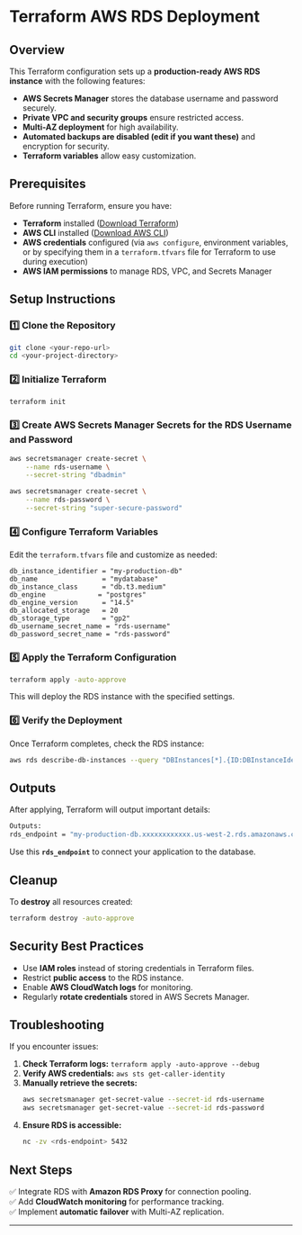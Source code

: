 # Terraform AWS RDS Deployment

## Overview
This Terraform configuration sets up a **production-ready AWS RDS instance** with the following features:
- **AWS Secrets Manager** stores the database username and password securely.
- **Private VPC and security groups** ensure restricted access.
- **Multi-AZ deployment** for high availability.
- **Automated backups are disabled (edit if you want these)** and encryption for security.
- **Terraform variables** allow easy customization.

## Prerequisites
Before running Terraform, ensure you have:
- **Terraform** installed ([Download Terraform](https://developer.hashicorp.com/terraform/downloads))
- **AWS CLI** installed ([Download AWS CLI](https://aws.amazon.com/cli/))
- **AWS credentials** configured (via `aws configure`, environment variables, or by specifying them in a `terraform.tfvars` file for Terraform to use during execution)
- **AWS IAM permissions** to manage RDS, VPC, and Secrets Manager

## Setup Instructions

### 1️⃣ Clone the Repository
```bash
git clone <your-repo-url>
cd <your-project-directory>
```

### 2️⃣ Initialize Terraform
```bash
terraform init
```

### 3️⃣ Create AWS Secrets Manager Secrets for the RDS Username and Password
```bash
aws secretsmanager create-secret \
    --name rds-username \
    --secret-string "dbadmin"

aws secretsmanager create-secret \
    --name rds-password \
    --secret-string "super-secure-password"
```

### 4️⃣ Configure Terraform Variables
Edit the `terraform.tfvars` file and customize as needed:
```hcl
db_instance_identifier = "my-production-db"
db_name                = "mydatabase"
db_instance_class      = "db.t3.medium"
db_engine             = "postgres"
db_engine_version      = "14.5"
db_allocated_storage   = 20
db_storage_type        = "gp2"
db_username_secret_name = "rds-username"
db_password_secret_name = "rds-password"
```

### 5️⃣ Apply the Terraform Configuration
```bash
terraform apply -auto-approve
```
This will deploy the RDS instance with the specified settings.

### 6️⃣ Verify the Deployment
Once Terraform completes, check the RDS instance:
```bash
aws rds describe-db-instances --query "DBInstances[*].{ID:DBInstanceIdentifier,Status:DBInstanceStatus}"
```

## Outputs
After applying, Terraform will output important details:
```bash
Outputs:
rds_endpoint = "my-production-db.xxxxxxxxxxxx.us-west-2.rds.amazonaws.com"
```
Use this **`rds_endpoint`** to connect your application to the database.

## Cleanup
To **destroy** all resources created:
```bash
terraform destroy -auto-approve
```

## Security Best Practices
- Use **IAM roles** instead of storing credentials in Terraform files.
- Restrict **public access** to the RDS instance.
- Enable **AWS CloudWatch logs** for monitoring.
- Regularly **rotate credentials** stored in AWS Secrets Manager.

## Troubleshooting
If you encounter issues:
1. **Check Terraform logs:** `terraform apply -auto-approve --debug`
2. **Verify AWS credentials:** `aws sts get-caller-identity`
3. **Manually retrieve the secrets:**
   ```bash
   aws secretsmanager get-secret-value --secret-id rds-username
   aws secretsmanager get-secret-value --secret-id rds-password
   ```
4. **Ensure RDS is accessible:**
   ```bash
   nc -zv <rds-endpoint> 5432
   ```

## Next Steps
✅ Integrate RDS with **Amazon RDS Proxy** for connection pooling.  
✅ Add **CloudWatch monitoring** for performance tracking.  
✅ Implement **automatic failover** with Multi-AZ replication.  

---